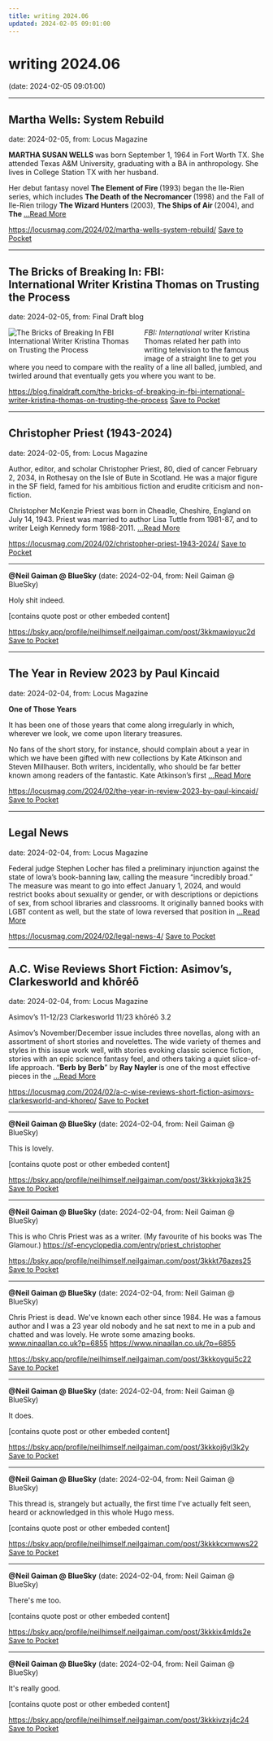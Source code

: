 ```yaml
---
title: writing 2024.06
updated: 2024-02-05 09:01:00
---
```


# writing 2024.06

(date: 2024-02-05 09:01:00)

---

## Martha Wells: System Rebuild

date: 2024-02-05, from: Locus Magazine

<p></p>
<p><strong>MARTHA SUSAN WELLS </strong>was born September 1, 1964 in Fort Worth TX. She attended Texas A&#38;M University, graduating with a BA in anthropology. She lives in College Station TX with her husband.</p>
<p>Her debut fantasy novel <strong>The Element of Fire </strong>(1993) began the Ile-Rien series, which includes <strong>The Death of the Necromancer </strong>(1998) and the Fall of Ile-Rien trilogy <strong>The Wizard Hunters </strong>(2003), <strong>The Ships of Air </strong>(2004), and <strong>The </strong> <a href="https://locusmag.com/2024/02/martha-wells-system-rebuild/" class="read-more">...Read More </a></p>

<span class="feed-item-link">
<a href="https://locusmag.com/2024/02/martha-wells-system-rebuild/">https://locusmag.com/2024/02/martha-wells-system-rebuild/</a> <a href="https://getpocket.com/save" class="pocket-btn" data-lang="en" data-save-url="https://locusmag.com/2024/02/martha-wells-system-rebuild/">Save to Pocket</a>
</span>

---

## The Bricks of Breaking In: FBI: International Writer Kristina Thomas on Trusting the Process

date: 2024-02-05, from: Final Draft blog

<div class="hs-featured-image-wrapper"> 
 <a href="https://blog.finaldraft.com/the-bricks-of-breaking-in-fbi-international-writer-kristina-thomas-on-trusting-the-process" title="" class="hs-featured-image-link"> <img src="https://blog.finaldraft.com/hubfs/The%20Bricks%20of%20Breaking%20In%20FBI%20International%20Writer%20Kristina%20Thomas%20on%20Trusting%20the%20Process3.jpg" alt="The Bricks of Breaking In FBI International Writer Kristina Thomas on Trusting the Process" class="hs-featured-image" style="width:auto !important; max-width:50%; float:left; margin:0 15px 15px 0;"> </a> 
</div> 
<p><em><span>FBI: International</span></em><span>&nbsp;writer Kristina Thomas related her path into writing television to the famous image of a straight line to get you where you need to compare with the reality of a line all balled, jumbled, and twirled around that eventually gets you where you want to be.&nbsp;</span></p>

<span class="feed-item-link">
<a href="https://blog.finaldraft.com/the-bricks-of-breaking-in-fbi-international-writer-kristina-thomas-on-trusting-the-process">https://blog.finaldraft.com/the-bricks-of-breaking-in-fbi-international-writer-kristina-thomas-on-trusting-the-process</a> <a href="https://getpocket.com/save" class="pocket-btn" data-lang="en" data-save-url="https://blog.finaldraft.com/the-bricks-of-breaking-in-fbi-international-writer-kristina-thomas-on-trusting-the-process">Save to Pocket</a>
</span>

---

## Christopher Priest (1943-2024)

date: 2024-02-05, from: Locus Magazine

<p>Author, editor, and scholar Christopher Priest, 80, died of cancer February 2, 2034, in Rothesay on the Isle of Bute in Scotland. He was a major figure in the SF field, famed for his ambitious fiction and erudite criticism and non-fiction.</p>
<p>Christopher McKenzie Priest was born in Cheadle, Cheshire, England on July 14, 1943. Priest was married to author Lisa Tuttle from 1981-87, and to writer Leigh Kennedy form 1988-2011.  <a href="https://locusmag.com/2024/02/christopher-priest-1943-2024/" class="read-more">...Read More </a></p>

<span class="feed-item-link">
<a href="https://locusmag.com/2024/02/christopher-priest-1943-2024/">https://locusmag.com/2024/02/christopher-priest-1943-2024/</a> <a href="https://getpocket.com/save" class="pocket-btn" data-lang="en" data-save-url="https://locusmag.com/2024/02/christopher-priest-1943-2024/">Save to Pocket</a>
</span>

---

**@Neil Gaiman @ BlueSky** (date: 2024-02-04, from: Neil Gaiman @ BlueSky)

Holy shit indeed.

[contains quote post or other embeded content]

<span class="feed-item-link">
<a href="https://bsky.app/profile/neilhimself.neilgaiman.com/post/3kkmawioyuc2d">https://bsky.app/profile/neilhimself.neilgaiman.com/post/3kkmawioyuc2d</a> <a href="https://getpocket.com/save" class="pocket-btn" data-lang="en" data-save-url="https://bsky.app/profile/neilhimself.neilgaiman.com/post/3kkmawioyuc2d">Save to Pocket</a>
</span>

---

## The Year in Review 2023 by Paul Kincaid

date: 2024-02-04, from: Locus Magazine

<p><strong>One of Those Years</strong></p>
<p>It has been one of those years that come along ir­regularly in which, wherever we look, we come upon liter­ary treasures.</p>
<p>No fans of the short story, for instance, should com­plain about a year in which we have been gifted with new collections by Kate Atkinson and Steven Millhauser. Both writers, incidentally, who should be far better known among readers of the fantastic. Kate Atkinson’s first  <a href="https://locusmag.com/2024/02/the-year-in-review-2023-by-paul-kincaid/" class="read-more">...Read More </a></p>

<span class="feed-item-link">
<a href="https://locusmag.com/2024/02/the-year-in-review-2023-by-paul-kincaid/">https://locusmag.com/2024/02/the-year-in-review-2023-by-paul-kincaid/</a> <a href="https://getpocket.com/save" class="pocket-btn" data-lang="en" data-save-url="https://locusmag.com/2024/02/the-year-in-review-2023-by-paul-kincaid/">Save to Pocket</a>
</span>

---

## Legal News

date: 2024-02-04, from: Locus Magazine

<p>Federal judge Stephen Locher has filed a preliminary injunction against the state of Iowa’s book-banning law, calling the measure “incredibly broad.” The measure was meant to go into effect January 1, 2024, and would restrict books about sexuality or gender, or with descrip­tions or depictions of sex, from school libraries and classrooms. It originally banned books with LGBT content as well, but the state of Iowa re­versed that position in  <a href="https://locusmag.com/2024/02/legal-news-4/" class="read-more">...Read More </a></p>

<span class="feed-item-link">
<a href="https://locusmag.com/2024/02/legal-news-4/">https://locusmag.com/2024/02/legal-news-4/</a> <a href="https://getpocket.com/save" class="pocket-btn" data-lang="en" data-save-url="https://locusmag.com/2024/02/legal-news-4/">Save to Pocket</a>
</span>

---

## A.C. Wise Reviews Short Fiction: Asimov’s, Clarkesworld and khōréō

date: 2024-02-04, from: Locus Magazine

<p>Asimov’s 11-12/23
Clarkesworld 11/23
khōréō 3.2</p>
<p>Asimov’s November/December issue includes three novellas, along with an assortment of short stories and novelettes. The wide variety of themes and styles in this issue work well, with stories evoking classic science fiction, stories with an epic science fantasy feel, and others taking a quiet slice-of-life approach. “<strong>Berb by Berb</strong>” by <strong>Ray Nayler </strong>is one of the most effective pieces in the  <a href="https://locusmag.com/2024/02/a-c-wise-reviews-short-fiction-asimovs-clarkesworld-and-khoreo/" class="read-more">...Read More </a></p>

<span class="feed-item-link">
<a href="https://locusmag.com/2024/02/a-c-wise-reviews-short-fiction-asimovs-clarkesworld-and-khoreo/">https://locusmag.com/2024/02/a-c-wise-reviews-short-fiction-asimovs-clarkesworld-and-khoreo/</a> <a href="https://getpocket.com/save" class="pocket-btn" data-lang="en" data-save-url="https://locusmag.com/2024/02/a-c-wise-reviews-short-fiction-asimovs-clarkesworld-and-khoreo/">Save to Pocket</a>
</span>

---

**@Neil Gaiman @ BlueSky** (date: 2024-02-04, from: Neil Gaiman @ BlueSky)

This is lovely.

[contains quote post or other embeded content]

<span class="feed-item-link">
<a href="https://bsky.app/profile/neilhimself.neilgaiman.com/post/3kkkxjokq3k25">https://bsky.app/profile/neilhimself.neilgaiman.com/post/3kkkxjokq3k25</a> <a href="https://getpocket.com/save" class="pocket-btn" data-lang="en" data-save-url="https://bsky.app/profile/neilhimself.neilgaiman.com/post/3kkkxjokq3k25">Save to Pocket</a>
</span>

---

**@Neil Gaiman @ BlueSky** (date: 2024-02-04, from: Neil Gaiman @ BlueSky)

This is who Chris Priest was as a writer. (My favourite of his books was The Glamour.) https://sf-encyclopedia.com/entry/priest_christopher

<span class="feed-item-link">
<a href="https://bsky.app/profile/neilhimself.neilgaiman.com/post/3kkkt76azes25">https://bsky.app/profile/neilhimself.neilgaiman.com/post/3kkkt76azes25</a> <a href="https://getpocket.com/save" class="pocket-btn" data-lang="en" data-save-url="https://bsky.app/profile/neilhimself.neilgaiman.com/post/3kkkt76azes25">Save to Pocket</a>
</span>

---

**@Neil Gaiman @ BlueSky** (date: 2024-02-04, from: Neil Gaiman @ BlueSky)

Chris Priest is dead. We've known each other since 1984. He was a famous author and I was a 23 year old nobody and he sat next to me in a pub and chatted and was lovely. He wrote some amazing books. www.ninaallan.co.uk?p=6855
https://www.ninaallan.co.uk/?p=6855

<span class="feed-item-link">
<a href="https://bsky.app/profile/neilhimself.neilgaiman.com/post/3kkkoygui5c22">https://bsky.app/profile/neilhimself.neilgaiman.com/post/3kkkoygui5c22</a> <a href="https://getpocket.com/save" class="pocket-btn" data-lang="en" data-save-url="https://bsky.app/profile/neilhimself.neilgaiman.com/post/3kkkoygui5c22">Save to Pocket</a>
</span>

---

**@Neil Gaiman @ BlueSky** (date: 2024-02-04, from: Neil Gaiman @ BlueSky)

It does.

[contains quote post or other embeded content]

<span class="feed-item-link">
<a href="https://bsky.app/profile/neilhimself.neilgaiman.com/post/3kkkoj6yl3k2y">https://bsky.app/profile/neilhimself.neilgaiman.com/post/3kkkoj6yl3k2y</a> <a href="https://getpocket.com/save" class="pocket-btn" data-lang="en" data-save-url="https://bsky.app/profile/neilhimself.neilgaiman.com/post/3kkkoj6yl3k2y">Save to Pocket</a>
</span>

---

**@Neil Gaiman @ BlueSky** (date: 2024-02-04, from: Neil Gaiman @ BlueSky)

This thread is, strangely but actually, the first time I've actually felt seen, heard or acknowledged in this whole Hugo mess.

[contains quote post or other embeded content]

<span class="feed-item-link">
<a href="https://bsky.app/profile/neilhimself.neilgaiman.com/post/3kkkkcxmwws22">https://bsky.app/profile/neilhimself.neilgaiman.com/post/3kkkkcxmwws22</a> <a href="https://getpocket.com/save" class="pocket-btn" data-lang="en" data-save-url="https://bsky.app/profile/neilhimself.neilgaiman.com/post/3kkkkcxmwws22">Save to Pocket</a>
</span>

---

**@Neil Gaiman @ BlueSky** (date: 2024-02-04, from: Neil Gaiman @ BlueSky)

There's me too.

[contains quote post or other embeded content]

<span class="feed-item-link">
<a href="https://bsky.app/profile/neilhimself.neilgaiman.com/post/3kkkix4mlds2e">https://bsky.app/profile/neilhimself.neilgaiman.com/post/3kkkix4mlds2e</a> <a href="https://getpocket.com/save" class="pocket-btn" data-lang="en" data-save-url="https://bsky.app/profile/neilhimself.neilgaiman.com/post/3kkkix4mlds2e">Save to Pocket</a>
</span>

---

**@Neil Gaiman @ BlueSky** (date: 2024-02-04, from: Neil Gaiman @ BlueSky)

It's really good.

[contains quote post or other embeded content]

<span class="feed-item-link">
<a href="https://bsky.app/profile/neilhimself.neilgaiman.com/post/3kkkivzxj4c24">https://bsky.app/profile/neilhimself.neilgaiman.com/post/3kkkivzxj4c24</a> <a href="https://getpocket.com/save" class="pocket-btn" data-lang="en" data-save-url="https://bsky.app/profile/neilhimself.neilgaiman.com/post/3kkkivzxj4c24">Save to Pocket</a>
</span>



<script type="text/javascript">!function(d,i){if(!d.getElementById(i)){var j=d.createElement("script");j.id=i;j.src="https://widgets.getpocket.com/v1/j/btn.js?v=1";var w=d.getElementById(i);d.body.appendChild(j);}}(document,"pocket-btn-js");</script>

